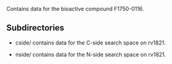 Contains data for the bioactive compound F1750-0116.

## Subdirectories

- cside/ contains data for the C-side search space on rv1821.

- nside/ contains data for the N-side search space on rv1821.

